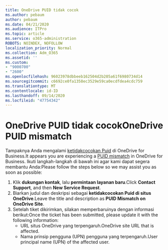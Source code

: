 ```yaml
---
title: OneDrive PUID tidak cocok
ms.author: pebaum
author: pebaum
ms.date: 04/21/2020
ms.audience: ITPro
ms.topic: article
ms.service: o365-administration
ROBOTS: NOINDEX, NOFOLLOW
localization_priority: Normal
ms.collection: Adm_O365
ms.assetid: ''
ms.custom:
- "9000700"
- "2600"
ms.openlocfilehash: 96023978dbbeeb162504d2b205a61f6980734d14
ms.sourcegitcommit: c6692ce0fa1358ec3529e59ca0ecdfdea4cdc759
ms.translationtype: MT
ms.contentlocale: id-ID
ms.lasthandoff: 09/14/2020
ms.locfileid: "47754342"
---
```

# <a name="onedrive-puid-mismatch"></a><span data-ttu-id="12c72-102">OneDrive PUID tidak cocok</span><span class="sxs-lookup"><span data-stu-id="12c72-102">OneDrive PUID mismatch</span></span>
<span data-ttu-id="12c72-103">Tampaknya Anda mengalami [ketidakcocokan Puid](https://docs.microsoft.com/sharepoint/support/administration/access-denied-or-need-permission-error-sharepoint-online-or-onedrive-for-business#when-accessing-a-onedrive-site) di OneDrive for Business.</span><span class="sxs-lookup"><span data-stu-id="12c72-103">It appears you are experiencing a [PUID mismatch](https://docs.microsoft.com/sharepoint/support/administration/access-denied-or-need-permission-error-sharepoint-online-or-onedrive-for-business#when-accessing-a-onedrive-site) in OneDrive for Business.</span></span> <span data-ttu-id="12c72-104">Ikuti langkah-langkah di bawah ini agar kami dapat segera membantu Anda:</span><span class="sxs-lookup"><span data-stu-id="12c72-104">Please follow the steps below so we may assist you as soon as possible:</span></span>

1. <span data-ttu-id="12c72-105">Klik **dukungan kontak**, lalu **permintaan layanan baru**.</span><span class="sxs-lookup"><span data-stu-id="12c72-105">Click **Contact Support**, and then **New Service Request**.</span></span>
2. <span data-ttu-id="12c72-106">Biarkan judul dan deskripsi sebagai **ketidakcocokan Puid di situs OneDrive**.</span><span class="sxs-lookup"><span data-stu-id="12c72-106">Leave the title and description as **PUID Mismatch on OneDrive Site**.</span></span>
3. <span data-ttu-id="12c72-107">Setelah tiket dikirimkan, silakan memperbaruinya dengan informasi berikut:</span><span class="sxs-lookup"><span data-stu-id="12c72-107">Once the ticket has been submitted, please update it with the following information:</span></span>
    - <span data-ttu-id="12c72-108">URL situs OneDrive yang terpengaruh.</span><span class="sxs-lookup"><span data-stu-id="12c72-108">OneDrive site URL that is affected.</span></span>
    - <span data-ttu-id="12c72-109">Nama prinsip pengguna (UPN) pengguna yang terpengaruh.</span><span class="sxs-lookup"><span data-stu-id="12c72-109">User principal name (UPN) of the affected user.</span></span>



